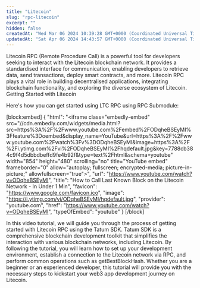 ```yaml
---
title: "Litecoin"
slug: "rpc-litecoin"
excerpt: ""
hidden: false
createdAt: "Wed Mar 06 2024 10:39:28 GMT+0000 (Coordinated Universal Time)"
updatedAt: "Sat Apr 06 2024 14:43:57 GMT+0000 (Coordinated Universal Time)"
---
```


Litecoin RPC (Remote Procedure Call) is a powerful tool for developers seeking to interact with the Litecoin blockchain network. It provides a standardised interface for communication, enabling developers to retrieve data, send transactions, deploy smart contracts, and more. Litecoin RPC plays a vital role in building decentralised applications, integrating blockchain functionality, and exploring the diverse ecosystem of Litecoin. Getting Started with Litecoin&#x20;

Here's how you can get started using LTC RPC using RPC Submodule:

[block:embed]
{
  "html": "<iframe class=\"embedly-embed\" src=\"//cdn.embedly.com/widgets/media.html?src=https%3A%2F%2Fwww.youtube.com%2Fembed%2FODqheBSEyMI%3Ffeature%3Doembed&display_name=YouTube&url=https%3A%2F%2Fwww.youtube.com%2Fwatch%3Fv%3DODqheBSEyMI&image=https%3A%2F%2Fi.ytimg.com%2Fvi%2FODqheBSEyMI%2Fhqdefault.jpg&key=7788cb384c9f4d5dbbdbeffd9fe4b92f&type=text%2Fhtml&schema=youtube\" width=\"854\" height=\"480\" scrolling=\"no\" title=\"YouTube embed\" frameborder=\"0\" allow=\"autoplay; fullscreen; encrypted-media; picture-in-picture;\" allowfullscreen=\"true\"></iframe>",
  "url": "https://www.youtube.com/watch?v=ODqheBSEyMI",
  "title": "How to Call Last Known Block on the Litecoin Network - In Under 1 Min",
  "favicon": "https://www.google.com/favicon.ico",
  "image": "https://i.ytimg.com/vi/ODqheBSEyMI/hqdefault.jpg",
  "provider": "youtube.com",
  "href": "https://www.youtube.com/watch?v=ODqheBSEyMI",
  "typeOfEmbed": "youtube"
}
[/block]

In this video tutorial, we will guide you through the process of getting started with Litecoin RPC using the Tatum SDK. Tatum SDK is a comprehensive blockchain development toolkit that simplifies the interaction with various blockchain networks, including Litecoin. By following the tutorial, you will learn how to set up your development environment, establish a connection to the Litecoin network via RPC, and perform common operations such as getBestBlockHash. Whether you are a beginner or an experienced developer, this tutorial will provide you with the necessary steps to kickstart your web3 app development journey on Litecoin.
